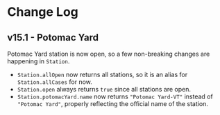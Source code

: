 # Change Log

## v15.1 - Potomac Yard

Potomac Yard station is now open, so a few non-breaking changes are happening in `Station`.

- `Station.allOpen` now returns all stations, so it is an alias for `Station.allCases` for now.
- `Station.open` always returns `true` since all stations are open.
- `Station.potomacYard.name` now returns `"Potomac Yard-VT"` instead of `"Potomac Yard"`, properly reflecting the official name of the station.
